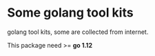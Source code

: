 Some golang tool kits
===========

golang tool kits, some are collected from internet.

This package need >= **go 1.12**